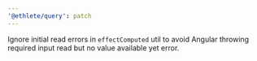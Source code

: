 ```yaml
---
'@ethlete/query': patch
---
```


Ignore initial read errors in `effectComputed` util to avoid Angular throwing required input read but no value available yet error.
